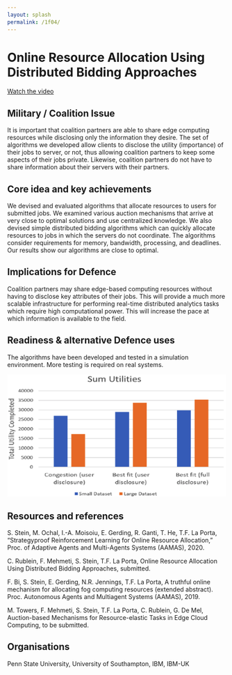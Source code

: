 ```yaml
---
layout: splash
permalink: /1f04/
---
```


# Online Resource Allocation Using Distributed Bidding Approaches 

[Watch the video](https://ibm.box.com/v/Showcase-1f04-video)

## Military / Coalition Issue
It is important that coalition partners are able to share edge computing resources while disclosing only the information they desire.  The set of algorithms we developed allow clients to disclose the utility (importance) of their jobs to server, or not, thus allowing coalition partners to keep some aspects of their jobs private.  Likewise, coalition partners do not have to share information about their servers with their partners.

## Core idea and key achievements
We devised and evaluated algorithms that allocate resources to users for submitted jobs. We examined various auction mechanisms that arrive at very close to optimal solutions and use centralized knowledge.  We also devised simple distributed bidding algorithms which can quickly allocate resources to jobs in which the servers do not coordinate.  The algorithms consider requirements for memory, bandwidth, processing, and deadlines.  Our results show our algorithms are close to optimal.

## Implications for Defence
Coalition partners may share edge-based computing resources without having to disclose key attributes of their jobs.  This will provide a much more scalable infrastructure for performing real-time distributed analytics tasks which require high computational power.  This will increase the pace at which information is available to the field.

## Readiness & alternative Defence uses
The algorithms have been developed and tested in a simulation environment.  More testing is required on real systems.

![image info](/dais/achievements/images/1f04-fig1.png)

## Resources and references
S. Stein, M. Ochal, I.-A. Moisoiu, E. Gerding, R. Ganti, T. He, T.F. La Porta, “Strategyproof Reinforcement Learning for Online Resource Allocation,” Proc. of Adaptive Agents and Multi-Agents Systems (AAMAS), 2020.

C. Rublein, F. Mehmeti, S. Stein, T.F. La Porta, Online Resource Allocation Using Distributed Bidding Approaches, submitted.

F. Bi, S. Stein, E. Gerding, N.R. Jennings, T.F. La Porta, A truthful online mechanism for allocating fog computing resources (extended abstract). Proc. Autonomous Agents and Multiagent Systems (AAMAS), 2019.
 
M. Towers, F. Mehmeti, S. Stein, T.F. La Porta, C. Rublein, G. De Mel, Auction-based Mechanisms for Resource-elastic Tasks in Edge Cloud Computing, to be submitted.


## Organisations
Penn State University, University of Southampton, IBM, IBM-UK 
